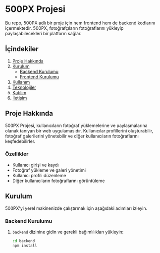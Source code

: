 # 500PX Projesi

Bu repo, 500PX adlı bir proje için hem frontend hem de backend kodlarını içermektedir. 500PX, fotoğrafçıların fotoğraflarını yükleyip paylaşabilecekleri bir platform sağlar.

## İçindekiler

1. [Proje Hakkında](#proje-hakkında)
2. [Kurulum](#kurulum)
   - [Backend Kurulumu](#backend-kurulumu)
   - [Frontend Kurulumu](#frontend-kurulumu)
3. [Kullanım](#kullanım)
4. [Teknolojiler](#teknolojiler)
5. [Katılım](#katılım)
6. [İletişim](#iletişim)

## Proje Hakkında

500PX Projesi, kullanıcıların fotoğraf yüklemelerine ve paylaşmalarına olanak tanıyan bir web uygulamasıdır. Kullanıcılar profillerini oluşturabilir, fotoğraf galerilerini yönetebilir ve diğer kullanıcıların fotoğraflarını keşfedebilirler.

### Özellikler

- Kullanıcı girişi ve kaydı
- Fotoğraf yükleme ve galeri yönetimi
- Kullanıcı profili düzenleme
- Diğer kullanıcıların fotoğraflarını görüntüleme

## Kurulum

500PX'yi yerel makinenizde çalıştırmak için aşağıdaki adımları izleyin.

### Backend Kurulumu

1. `backend` dizinine gidin ve gerekli bağımlılıkları yükleyin:

   ```bash
   cd backend
   npm install
